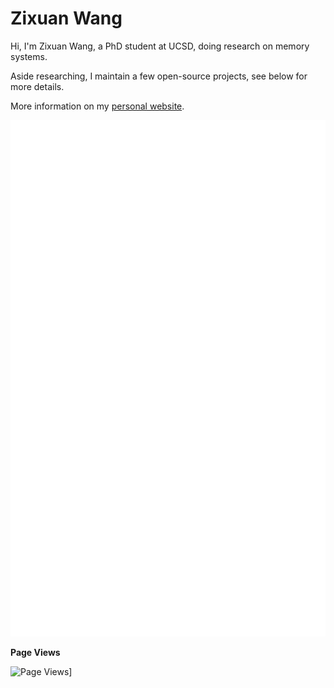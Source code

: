 # Zixuan Wang

Hi, I'm Zixuan Wang, a PhD student at UCSD, doing research on memory systems.

Aside researching, I maintain a few open-source projects, see below for more details.

More information on my [personal website](https://thenetadmin.net).

![Metrics](https://github.com/TheNetAdmin/TheNetAdmin/blob/master/github-metrics.svg)

**Page Views**

![Page Views](https://steins-gate-visitor-count.greenhandatsjtu.repl.co/TheNetAdmin)]
